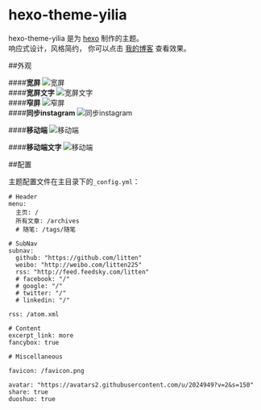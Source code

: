 hexo-theme-yilia
================

hexo-theme-yilia 是为 [hexo](https://github.com/tommy351/hexo) 制作的主题。     
响应式设计，风格简约， 你可以点击 [我的博客](http://litten.github.io/) 查看效果。    

##外观

####**宽屏**
![宽屏](littendomo.sinaapp.com/yilia/yilia-pc1.PNG)           
####**宽屏文字**
![宽屏文字](littendomo.sinaapp.com/yilia/yilia-pc2.PNG)   
####**窄屏**
![窄屏](littendomo.sinaapp.com/yilia/yilia-pc3.PNG)     
####**同步instagram**
![同步instagram](littendomo.sinaapp.com/yilia/yilia-pc4.PNG)

####**移动端**
![移动端](littendomo.sinaapp.com/yilia/yilia-mobile.jpg)        

####**移动端文字**
![移动端](littendomo.sinaapp.com/yilia/yilia-mobile2.jpg)   

##配置

主题配置文件在主目录下的`_config.yml`：

```
# Header
menu:
  主页: /
  所有文章: /archives
  # 随笔: /tags/随笔

# SubNav
subnav:
  github: "https://github.com/litten"
  weibo: "http://weibo.com/litten225"
  rss: "http://feed.feedsky.com/litten"
  # facebook: "/"
  # google: "/"
  # twitter: "/"
  # linkedin: "/"

rss: /atom.xml

# Content
excerpt_link: more
fancybox: true

# Miscellaneous

favicon: /favicon.png

avatar: "https://avatars2.githubusercontent.com/u/2024949?v=2&s=150"
share: true
duoshuo: true
```